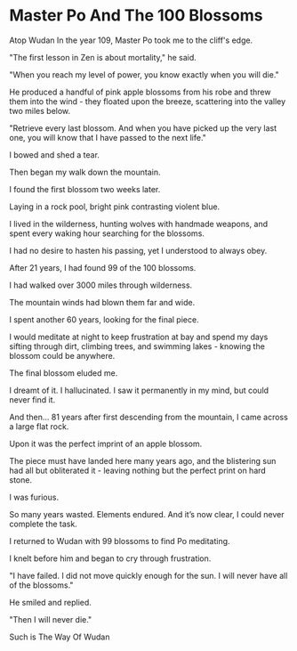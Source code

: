 # Master Po And The 100 Blossoms

Atop Wudan In the year 109, Master Po took me to the cliff's edge.

"The first lesson in Zen is about mortality," he said.

"When you reach my level of power, you know exactly when you will die."

He produced a handful of pink apple blossoms from his robe and threw them into the wind - they floated upon the breeze, scattering into the valley two miles below.

"Retrieve every last blossom. And when you have picked up the very last one, you will know that I have passed to the next life."

I bowed and shed a tear.

Then began my walk down the mountain.

I found the first blossom two weeks later.

Laying in a rock pool, bright pink contrasting violent blue.

I lived in the wilderness, hunting wolves with handmade weapons, and spent every waking hour searching for the blossoms.

I had no desire to hasten his passing, yet I understood to always obey.

After 21 years, I had found 99 of the 100 blossoms.

I had walked over 3000 miles through wilderness.

The mountain winds had blown them far and wide.

I spent another 60 years, looking for the final piece.

I would meditate at night to keep frustration at bay and spend my days sifting through dirt, climbing trees, and swimming lakes - knowing the blossom could be anywhere.

The final blossom eluded me.

I dreamt of it. I hallucinated. I saw it permanently in my mind, but could never find it.

And then... 81 years after first descending from the mountain, I came across a large flat rock.

Upon it was the perfect imprint of an apple blossom.

The piece must have landed here many years ago, and the blistering sun had all but obliterated it - leaving nothing but the perfect print on hard stone.

I was furious.

So many years wasted. Elements endured. And it’s now clear, I could never complete the task.

I returned to Wudan with 99 blossoms to find Po meditating.

I knelt before him and began to cry through frustration.

"I have failed. I did not move quickly enough for the sun. I will never have all of the blossoms."

He smiled and replied.

"Then I will never die."



Such is The Way Of Wudan
